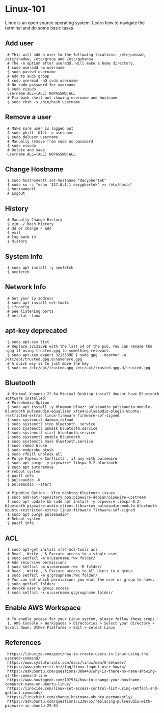 Linux-101
=====

Linux is an open source operating system. Learn how to navigate the terminal and do some basic tasks. 

Add user
--------

     # This will add a user to the following locations: /etc/passwd, /etc/shadow, /etc/group and /etc/gshadow
     # The -m option after useradd, will make a home directory.
     $ sudo useradd -m username
     $ sudo passwd username
     # Add to sudo group
     $ sudo usermod -aG sudo username
     # No sudo password for username
     $ sudo visudo
     username ALL=(ALL) NOPASSWD:ALL
     # Fix bash shell not showing username and hostname
     $ sudo chsh -s /bin/bash username

Remove a user
-------------

     # Make sure user is logged out
     $ sudo pkill -KILL -u username
     $ sudo deluser username
     # Manually remove from sudo no password
     $ sudo visudo
     # Delete and save
     username ALL=(ALL) NOPASSWD:ALL

Change Hostname
----------------

     $ sudo hostnamectl set-hostname "decyphertek"
     $ sudo su -c "echo '127.0.1.1 decyphertek' >> /etc/hosts"
     $ hostnamectl
     # Logout 

History
-------

     # Manually Change History
     $ vim ~/.bash_history
     # dd or change / add 
     $ exit
     # log back in
     $ history

System Info
-----------

     $ sudo apt install -y neofetch
     $ neofetch

Network Info
-------------

     # Get your ip address
     $ sudo apt install net-tools
     $ ifconfig
     # See listening ports 
     $ netstat -tuna

apt-key deprecated
-------------------

     $ sudo apt-key list
     # Replace 3213339E with the last x4 of the pub. You can rename the .gpg if using trusted.gpg to something relevant. 
     $ sudo apt-key export 3213339E | sudo gpg --dearmor -o /etc/apt/trusted.gpg.d/namehere.gpg
     # A quick way is to just move the key
     $ sudo mv /etc/apt/trusted.gpg /etc/apt/trusted.gpg.d/trusted.gpg

Bluetooth
---------

     # Minimal Xubuntu 22.04 Minimal Desktop install doesnt have Bluetooth software installed.
     # PulseAudio Option 
     $ sudo apt install -y blueman bluez* pulseaudio pulseaudio-module-bluetooth pulseaudio-equalizer xfce4-pulseaudio-plugin ubuntu-restricted-extras linux-firmware firmware-sof-signed
     $ sudo systemctl daemon-reload
     $ sudo systemctl stop bluetooth. service
     $ sudo systemctl unmask bluetooth.service
     $ sudo systemctl start bluetooth.service
     $ sudo systemctl enable bluetooth
     $ sudo systemctl mask bluetooth.service 
     $ sudo rmmod btusb
     $ sudo modprobe btusb
     $ sudo rfkill unblock all
     # Purge Pipewire Conflicts , if any with pulsewire
     $ sudo apt purge -y pipewire* libspa-0.2-bluetooth
     $ sudo apt autoremove
     # reboot system
     $ pactl info
     $ pulseaudio -k
     $ pulseaudio --start

     # PipeWire Option - Xfce desktop bluetooth issues . 
     $ sudo add-apt-repository ppa:pipewire-debian/pipewire-upstream
     $ sudo apt update && sudo apt install -y pipewire libspa-0.2-bluetooth pipewire-audio-client-libraries pulseaudio-module-bluetooth ubuntu-restricted-extras linux-firmware firmware-sof-signed
     $ sudo apt purge pulseaudio*
     # Reboot system
     $ pactl info
    
ACL
----

     $ sudo apt-get install nfs4-acl-tools acl
     # Read , Write , & Execute access to a single user
     $ sudo setfacl -m u:username:rwx folder/
     # Add recursive permissions 
     $ sudo setfacl -m u:username:rwx -R folder/ 
     # Read , Write , & Execute access to All Users in a group
     $ sudo setfacl -m g:groupname:rwx folder/
     # You can set which permisisons you want the user or group to have.
     $ sudo getfacl folder/
     # Revoke user & group access
     $ sudo setfacl -x u:username,g:groupname folder/
     
Enable AWS Workspace
--------------------

     # To enable access for your Linux system, please follow these steps :
     1. AWS Console > WorkSpaces > Directories > Select your directory > Scroll down: Other Platforms > Edit > Select Linux
   
References
----------

     https://linuxize.com/post/how-to-create-users-in-linux-using-the-useradd-command/
     https://www.systutorials.com/docs/linux/man/8-deluser/
     https://www.cyberciti.biz/faq/linux-logout-user-howto/
     https://askubuntu.com/questions/388440/why-is-there-no-name-showing-at-the-command-line
     https://www.howtogeek.com/197934/how-to-change-your-hostname-computer-name-on-ubuntu-linux/
     https://linoxide.com/linux-set-access-control-list-using-setfacl-and-getfacl-commands/
     https://linuxhint.com/change-hostname-ubuntu-permanently/
     https://askubuntu.com/questions/1339765/replacing-pulseaudio-with-pipewire-in-ubuntu-20-04


